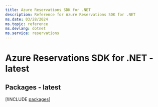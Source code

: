 ```yaml
---
title: Azure Reservations SDK for .NET
description: Reference for Azure Reservations SDK for .NET
ms.date: 03/28/2024
ms.topic: reference
ms.devlang: dotnet
ms.service: reservations
---
```

# Azure Reservations SDK for .NET - latest
## Packages - latest
[!INCLUDE [packages](reservations-index.md)]